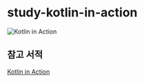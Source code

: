 # study-kotlin-in-action

![Kotlin in Action](https://user-images.githubusercontent.com/62634753/200511204-dbd00b58-d14e-4ef0-b788-cf6b629fb253.jpg)

## 참고 서적
[Kotlin in Action](https://product.kyobobook.co.kr/detail/S000001804588)